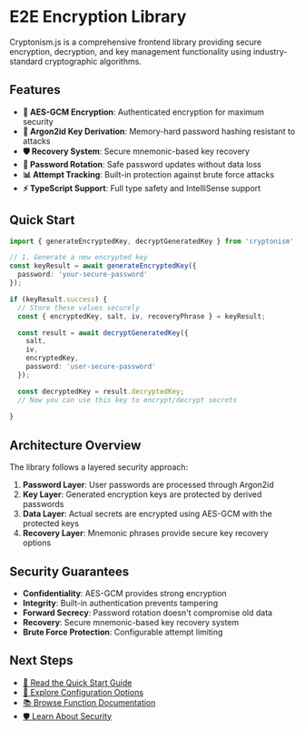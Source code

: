 # E2E Encryption Library

Cryptonism.js is a comprehensive frontend library providing secure encryption, decryption, and key management functionality using industry-standard cryptographic algorithms.

## Features

- **🔐 AES-GCM Encryption**: Authenticated encryption for maximum security
- **🔑 Argon2id Key Derivation**: Memory-hard password hashing resistant to attacks
- **🛡️ Recovery System**: Secure mnemonic-based key recovery
- **🔄 Password Rotation**: Safe password updates without data loss
- **📊 Attempt Tracking**: Built-in protection against brute force attacks
- **⚡ TypeScript Support**: Full type safety and IntelliSense support

## Quick Start

```typescript
import { generateEncryptedKey, decryptGeneratedKey } from 'cryptonism';

// 1. Generate a new encrypted key
const keyResult = await generateEncryptedKey({
  password: 'your-secure-password'
});

if (keyResult.success) {
  // Store these values securely
  const { encryptedKey, salt, iv, recoveryPhrase } = keyResult;

  const result = await decryptGeneratedKey({
    salt,
    iv,
    encryptedKey,
    password: 'user-secure-password'
  });

  const decryptedKey = result.decryptedKey;
  // Now you can use this key to encrypt/decrypt secrets
  
}
```

## Architecture Overview

The library follows a layered security approach:

1. **Password Layer**: User passwords are processed through Argon2id
2. **Key Layer**: Generated encryption keys are protected by derived passwords
3. **Data Layer**: Actual secrets are encrypted using AES-GCM with the protected keys
4. **Recovery Layer**: Mnemonic phrases provide secure key recovery options

## Security Guarantees

- **Confidentiality**: AES-GCM provides strong encryption
- **Integrity**: Built-in authentication prevents tampering
- **Forward Secrecy**: Password rotation doesn't compromise old data
- **Recovery**: Secure mnemonic-based key recovery system
- **Brute Force Protection**: Configurable attempt limiting

## Next Steps

- [📖 Read the Quick Start Guide](/quickstart.md)
- [🔧 Explore Configuration Options](/configuration.md)
- [📚 Browse Function Documentation](/functions/)
- [🛡️ Learn About Security](/reference/security.md)